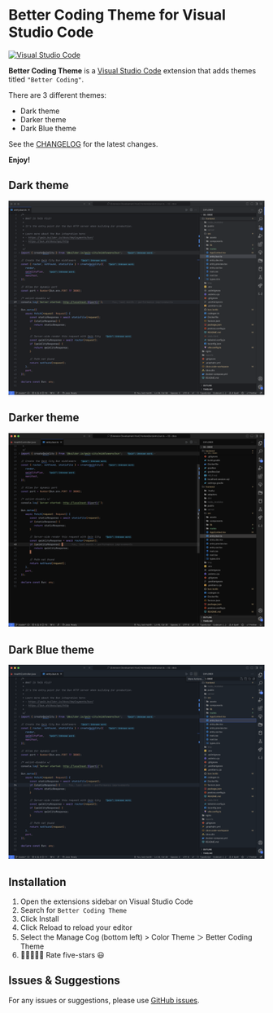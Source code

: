 # Better Coding Theme for Visual Studio Code

[![Visual Studio Code](https://img.shields.io/badge/Visual%20Studio%20Code-1.87.0-blue)](https://marketplace.visualstudio.com/items?itemName=nicovy.better-coding-theme)

**Better Coding Theme** is a [Visual Studio Code](https://code.visualstudio.com/) extension that adds themes titled `"Better Coding"`.

There are 3 different themes:

-  Dark theme
-  Darker theme
-  Dark Blue theme

See the [CHANGELOG](https://github.com/nicovy/vscode-theme/blob/main/CHANGELOG.md) for the latest changes.

**Enjoy!**

## Dark theme

![image](https://github.com/nicovy/vscode-theme/blob/main/images/screenshot.png?raw=true)

## Darker theme

![image](https://github.com/nicovy/vscode-theme/blob/main/images/screenshot-darker.png?raw=true)

## Dark Blue theme

![image](https://github.com/nicovy/vscode-theme/blob/main/images/screenshot-blue.png?raw=true)

## Installation

1. Open the extensions sidebar on Visual Studio Code
1. Search for `Better Coding Theme`
1. Click Install
1. Click Reload to reload your editor
1. Select the Manage Cog (bottom left) > Color Theme ＞ Better Coding Theme
1. 🌟🌟🌟🌟🌟 Rate five-stars 😃

## Issues & Suggestions

For any issues or suggestions, please use [GitHub issues](https://github.com/nicovy/vscode-theme/issues).
